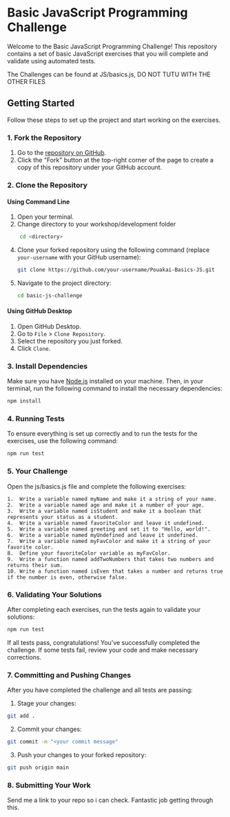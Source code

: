 # Basic JavaScript Programming Challenge

Welcome to the Basic JavaScript Programming Challenge! This repository contains a set of basic JavaScript exercises that you will complete and validate using automated tests.

The Challenges can be found at JS/basics.js, DO NOT TUTU WITH THE OTHER FILES

## Getting Started

Follow these steps to set up the project and start working on the exercises.

### 1. Fork the Repository

1. Go to the [repository on GitHub](https://github.com/NGEN-Room/Pouakai-Basics.git).
2. Click the "Fork" button at the top-right corner of the page to create a copy of this repository under your GitHub account.

### 2. Clone the Repository

#### Using Command Line

1. Open your terminal.
2. Change directory to your workshop/development folder

```bash
    cd <directory>
```

4. Clone your forked repository using the following command (replace `your-username` with your GitHub username):

    ```bash
    git clone https://github.com/your-username/Pouakai-Basics-JS.git
    ```

5. Navigate to the project directory:

    ```bash
    cd basic-js-challenge
    ```

#### Using GitHub Desktop

1. Open GitHub Desktop.
2. Go to `File` > `Clone Repository`.
3. Select the repository you just forked.
4. Click `Clone`.

### 3. Install Dependencies

Make sure you have [Node.js](https://nodejs.org/) installed on your machine. Then, in your terminal, run the following command to install the necessary dependencies:

```bash
npm install
```

### 4. Running Tests
To ensure everything is set up correctly and to run the tests for the exercises, use the following command:

```bash
npm run test
```

### 5. Your Challenge
Open the js/basics.js file and complete the following exercises:

	1.	Write a variable named myName and make it a string of your name.
	2.	Write a variable named age and make it a number of your age.
	3.	Write a variable named isStudent and make it a boolean that represents your status as a student.
	4.	Write a variable named favoriteColor and leave it undefined.
	5.	Write a variable named greeting and set it to "Hello, world!".
	6.	Write a variable named myUndefined and leave it undefined.
	7.	Write a variable named myFavColor and make it a string of your favorite color.
	8.	Define your favoriteColor variable as myFavColor.
	9.	Write a function named addTwoNumbers that takes two numbers and returns their sum.
	10.	Write a function named isEven that takes a number and returns true if the number is even, otherwise false.

### 6. Validating Your Solutions
After completing each exercises, run the tests again to validate your solutions:

```bash
npm run test
```

If all tests pass, congratulations! You’ve successfully completed the challenge. If some tests fail, review your code and make necessary corrections.

### 7. Committing and Pushing Changes
After you have completed the challenge and all tests are passing:

1.	Stage your changes:

```bash
git add .
```

2.	Commit your changes:

```bash
git commit -m "<your commit message"
```

3.	Push your changes to your forked repository:

```bash
git push origin main
```
### 8. Submitting Your Work

Send me a link to your repo so i can check. Fantastic job getting through this.
